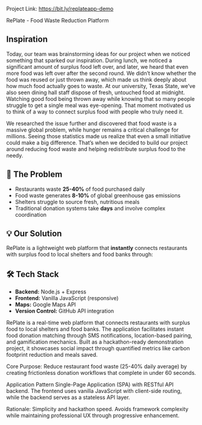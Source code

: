 Project Link: https://bit.ly/replateapp-demo

RePlate - Food Waste Reduction Platform

## Inspiration 

Today, our team was brainstorming ideas for our project when we noticed something that sparked our inspiration. During lunch, we noticed a significant amount of surplus food left over, and later, we heard that even more food was left over after the second round. We didn’t know whether the food was reused or just thrown away, which made us think deeply about how much food actually goes to waste.
At our university, Texas State, we’ve also seen dining hall staff dispose of fresh, untouched food at midnight. Watching good food being thrown away while knowing that so many people struggle to get a single meal was eye-opening. That moment motivated us to think of a way to connect surplus food with people who truly need it.

We researched the issue further and discovered that food waste is a massive global problem, while hunger remains a critical challenge for millions. Seeing those statistics made us realize that even a small initiative could make a big difference. That’s when we decided to build our project around reducing food waste and helping redistribute surplus food to the needy.

## 🎯 The Problem

- Restaurants waste **25-40%** of food purchased daily
- Food waste generates **8-10%** of global greenhouse gas emissions  
- Shelters struggle to source fresh, nutritious meals
- Traditional donation systems take **days** and involve complex coordination

## 💡 Our Solution

RePlate is a lightweight web platform that **instantly** connects restaurants with surplus food to local shelters and food banks through:


## 🛠️ Tech Stack

- **Backend:** Node.js + Express
- **Frontend:** Vanilla JavaScript (responsive)
- **Maps:** Google Maps API
- **Version Control:** GitHub API integration

RePlate is a real-time web platform that connects restaurants with surplus food to local shelters and food banks. The application facilitates instant food donation matching through SMS notifications, location-based pairing, and gamification mechanics. Built as a hackathon-ready demonstration project, it showcases social impact through quantified metrics like carbon footprint reduction and meals saved.

Core Purpose: Reduce restaurant food waste (25-40% daily average) by creating frictionless donation workflows that complete in under 60 seconds.

Application Pattern
Single-Page Application (SPA) with RESTful API backend. The frontend uses vanilla JavaScript with client-side routing, while the backend serves as a stateless API layer.

Rationale: Simplicity and hackathon speed. Avoids framework complexity while maintaining professional UX through progressive enhancement.

